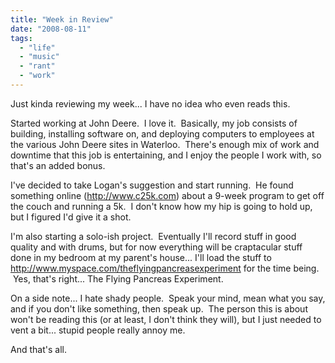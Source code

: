 ```yaml
---
title: "Week in Review"
date: "2008-08-11"
tags:
  - "life"
  - "music"
  - "rant"
  - "work"
---
```


Just kinda reviewing my week... I have no idea who even reads this.

Started working at John Deere.  I love it.  Basically, my job consists of building, installing software on, and deploying computers to employees at the various John Deere sites in Waterloo.  There's enough mix of work and downtime that this job is entertaining, and I enjoy the people I work with, so that's an added bonus.

I've decided to take Logan's suggestion and start running.  He found something online (http://www.c25k.com) about a 9-week program to get off the couch and running a 5k.  I don't know how my hip is going to hold up, but I figured I'd give it a shot.

I'm also starting a solo-ish project.  Eventually I'll record stuff in good quality and with drums, but for now everything will be craptacular stuff done in my bedroom at my parent's house... I'll load the stuff to http://www.myspace.com/theflyingpancreasexperiment for the time being.  Yes, that's right... The Flying Pancreas Experiment.

On a side note... I hate shady people.  Speak your mind, mean what you say, and if you don't like something, then speak up.  The person this is about won't be reading this (or at least, I don't think they will), but I just needed to vent a bit... stupid people really annoy me.

And that's all.
